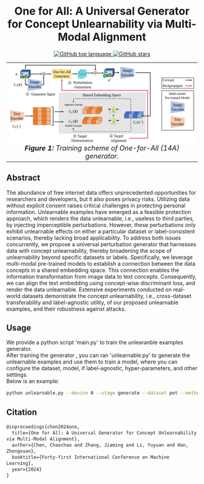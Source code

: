 # <center> One for All: A Universal Generator for Concept Unlearnability via Multi-Modal Alignment </center>

[comment]: <> ([![License: MIT]&#40;https://img.shields.io/badge/License-MIT-yellow.svg&#41;]&#40;LICENSE&#41;)
<div align="center">
  <a href="https://github.com/xiye7lai/UnlearnableConcept">
    <img src="https://img.shields.io/github/languages/top/xiye7lai/UnlearnableConcept" alt="GitHub top language">
  </a>
  <a href="https://github.com/xiye7lai/UnlearnableConcept">
    <img src="https://img.shields.io/github/stars/xiye7lai/UnlearnableConcept" alt="GitHub stars">
  </a>
</div>


<table align="center">
  <tr>
    <td align="center"> 
      <img src="assets/framework.png" alt="Framework" style="width: 700px;"/> 
      <br>
      <em style="font-size: 18px;">  <strong style="font-size: 18px;">Figure 1:</strong> Training scheme of One-for-All (14A) generator. </em>
    </td>
  </tr>
</table>


## Abstract
The abundance of free internet data offers unprecedented opportunities for researchers and developers, but it also poses privacy risks. Utilizing data without explicit consent raises critical challenges in protecting personal information. Unlearnable examples have emerged as a feasible protection approach, which renders the data unlearnable, i.e., useless to third parties, by injecting imperceptible perturbations. However, these perturbations only exhibit unlearnable effects on either a particular dataset or label-consistent scenarios, thereby lacking broad applicability. To address both issues concurrently, we propose a universal perturbation generator that harnesses data with concept unlearnability, thereby broadening the scope of unlearnability beyond specific datasets or labels. Specifically, we leverage multi-modal pre-trained models to establish a connection between the data concepts in a shared embedding space. This connection enables the information transformation from image data to text concepts. Consequently, we can align the text embedding using concept-wise discriminant loss, and render the data unlearnable. Extensive experiments conducted on real-world datasets demonstrate the concept unlearnability, i.e., cross-dataset transferability and label-agnostic utility, of our proposed unlearnable examples, and their robustness against attacks.

## Usage

We provide a python script 'main.py' to train the unlearanble examples generator.</br>
After training the generator , you can ran 'unlearnable.py' to generate the unlearnable examples and use them to train a model, where you can configure the dataset, model, if label-agnostic, hyper-parameters, and other settings. </br>
Below is an example:

```bash
python unlearnable.py --device 0 --stage generate --dataset pet --method our --model resnet --la
```

## Citation
```
@inproceedings{chen2024one,
  title={One for All: A Universal Generator for Concept Unlearnability via Multi-Modal Alignment},
  author={Chen, Chaochao and Zhang, Jiaming and Li, Yuyuan and Han, Zhongxuan},
  booktitle={Forty-first International Conference on Machine Learning},
  year={2024}
}
```
